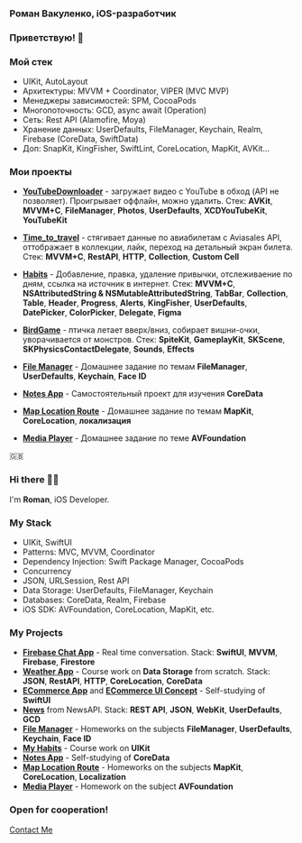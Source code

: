 ### Роман Вакуленко, iOS-разработчик
### Приветствую! 👋 

### Мой стек
* UIKit, AutoLayout
* Архитектуры: MVVM + Coordinator, VIPER (MVC MVP)
* Менеджеры зависимостей: SPM, CocoaPods
* Многопоточность: GCD, async await (Operation)
* Сеть: Rest API (Alamofire, Moya)
* Хранение данных: UserDefaults, FileManager, Keychain, Realm, Firebase (CoreData, SwiftData)
* Доп: SnapKit, KingFisher, SwiftLint, CoreLocation, MapKit, AVKit...

### Мои проекты
* [**YouTubeDownloader**](https://github.com/RomanVakulenko/YouTubeDownloader) - загружает видео с YouTube в обход (API не позволяет). Проигрывает оффлайн, можно удалить. Стек:  **AVKit**, **MVVM+С**, **FileManager**, **Photos**, **UserDefaults**, **XCDYouTubeKit**, **YouTubeKit** 
* [**Time_to_travel**](https://github.com/RomanVakulenko/Time_to_travel) - стягивает данные по авиабилетам с Aviasales API, оттображает в коллекции, лайк, переход на детальный экран билета. Стек: **MVVM+С**, **RestAPI**, **HTTP**, **Collection**, **Custom Cell**
* [**Habits**](https://github.com/RomanVakulenko/Habits) - Добавление, правка, удаление привычки, отслеживаение по дням, ссылка на источник в интернет. Стек: **MVVM+C**, **NSAttributedString & NSMutableAttributedString**, **TabBar**, **Collection**, **Table**, **Header**, **Progress**, **Alerts**, **KingFisher**, **UserDefaults**, **DatePicker**, **ColorPicker**, **Delegate**, **Figma**
* [**BirdGame**](https://github.com/RomanVakulenko/BirdGame/tree/main) - птичка летает вверх/вниз, собирает вишни-очки, уворачивается от монстров. Стек: **SpiteKit**, **GameplayKit**, **SKScene**, **SKPhysicsContactDelegate**, **Sounds**, **Effects**

* [**File Manager**](https://github.com/bolgar-danchenko/FileManager) - Домашнее задание по темам **FileManager**, **UserDefaults**, **Keychain**, **Face ID**
* [**Notes App**](https://github.com/bolgar-danchenko/NotesApp) - Самостоятельный проект для изучения **CoreData**
* [**Map Location Route**](https://github.com/bolgar-danchenko/MapLocationRoute) - Домашнее задание по темам **MapKit**, **CoreLocation**, **локализация**
* [**Media Player**](https://github.com/bolgar-danchenko/MediaPlayer) - Домашнее задание по теме **AVFoundation**


🇬🇧
### Hi there 👋🏼

I'm **Roman**, iOS Developer.

### My Stack
* UIKit, SwiftUI
* Patterns: MVC, MVVM, Coordinator
* Dependency Injection: Swift Package Manager, CocoaPods
* Concurrency
* JSON, URLSession, Rest API
* Data Storage: UserDefaults, FileManager, Keychain
* Databases: CoreData, Realm, Firebase
* iOS SDK: AVFoundation, CoreLocation, MapKit, etc.

### My Projects
* [**Firebase Chat App**](https://github.com/bolgar-danchenko/FirebaseChatApp) - Real time conversation. Stack: **SwiftUI**, **MVVM**, **Firebase**, **Firestore**
* [**Weather App**](https://github.com/bolgar-danchenko/WeatherApp) - Сourse work on **Data Storage** from scratch. Stack: **JSON**, **RestAPI**, **HTTP**, **CoreLocation**, **CoreData**
* [**ECommerce App**](https://github.com/bolgar-danchenko/ECommerceApp) and [**ECommerce UI Concept**](https://github.com/bolgar-danchenko/EcommerceConcept) - Self-studying of **SwiftUI**
* [**News**](https://github.com/bolgar-danchenko/News) from NewsAPI. Stack: **REST API**, **JSON**, **WebKit**, **UserDefaults**, **GCD**
* [**File Manager**](https://github.com/bolgar-danchenko/FileManager) - Homeworks on the subjects **FileManager**, **UserDefaults**, **Keychain**, **Face ID**
* [**My Habits**](https://github.com/bolgar-danchenko/MyHabits) - Course work on **UIKit**
* [**Notes App**](https://github.com/bolgar-danchenko/NotesApp) - Self-studying of **CoreData**
* [**Map Location Route**](https://github.com/bolgar-danchenko/MapLocationRoute) - Homeworks on the subjects **MapKit**, **CoreLocation**, **Localization**
* [**Media Player**](https://github.com/bolgar-danchenko/MediaPlayer) - Homework on the subject **AVFoundation**

### Open for cooperation!
[Contact Me](http://bolgar-danchenko.tilda.ws/)



